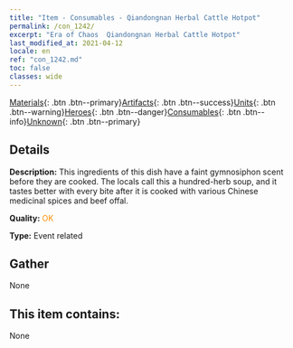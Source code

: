 ```yaml
---
title: "Item - Consumables - Qiandongnan Herbal Cattle Hotpot"
permalink: /con_1242/
excerpt: "Era of Chaos  Qiandongnan Herbal Cattle Hotpot"
last_modified_at: 2021-04-12
locale: en
ref: "con_1242.md"
toc: false
classes: wide
---
```

 [Materials](/Items/){: .btn .btn--primary}[Artifacts](/Items/Artifacts/){: .btn .btn--success}[Units](/Items/Units/){: .btn .btn--warning}[Heroes](/Items/Heroes/){: .btn .btn--danger}[Consumables](/Items/Consumables/){: .btn .btn--info}[Unknown](/Items/Unknown/){: .btn .btn--primary}

## Details
 **Description:** This ingredients of this dish have a faint gymnosiphon scent before they are cooked. The locals call this a hundred-herb soup, and it tastes better with every bite after it is cooked with various Chinese medicinal spices and beef offal.

 **Quality:** <span style="color: #FF8C00">OK</span>

 **Type:** Event related

## Gather

  None

## This item contains:

  None

